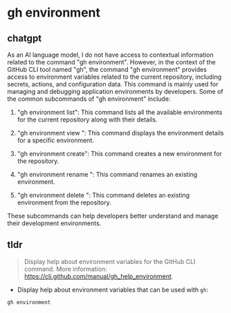 # gh environment 
## chatgpt 
As an AI language model, I do not have access to contextual information related to the command "gh environment". However, in the context of the GitHub CLI tool named "gh", the command "gh environment" provides access to environment variables related to the current repository, including secrets, actions, and configuration data. This command is mainly used for managing and debugging application environments by developers. Some of the common subcommands of "gh environment" include:

1. "gh environment list": This command lists all the available environments for the current repository along with their details.

2. "gh environment view <env-name>": This command displays the environment details for a specific environment.

3. "gh environment create": This command creates a new environment for the repository.

4. "gh environment rename <old-env-name> <new-env-name>": This command renames an existing environment.

5. "gh environment delete <env-name>": This command deletes an existing environment from the repository.

These subcommands can help developers better understand and manage their development environments. 

## tldr 
 
> Display help about environment variables for the GitHub CLI command.
> More information: <https://cli.github.com/manual/gh_help_environment>.

- Display help about environment variables that can be used with `gh`:

`gh environment`
